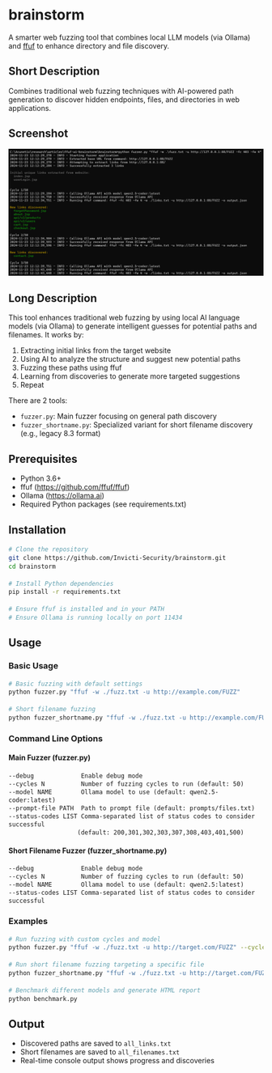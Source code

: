 # brainstorm

A smarter web fuzzing tool that combines local LLM models (via Ollama) and [ffuf](https://github.com/ffuf/ffuf) to enhance directory and file discovery.

## Short Description

Combines traditional web fuzzing techniques with AI-powered path generation to discover hidden endpoints, files, and directories in web applications.

## Screenshot
![screenshot](screenshot.png)

## Long Description

This tool enhances traditional web fuzzing by using local AI language models (via Ollama) to generate intelligent guesses for potential paths and filenames. It works by:

1. Extracting initial links from the target website
2. Using AI to analyze the structure and suggest new potential paths
3. Fuzzing these paths using ffuf
4. Learning from discoveries to generate more targeted suggestions
5. Repeat

There are 2 tools:
- `fuzzer.py`: Main fuzzer focusing on general path discovery
- `fuzzer_shortname.py`: Specialized variant for short filename discovery (e.g., legacy 8.3 format)

## Prerequisites

- Python 3.6+
- ffuf (https://github.com/ffuf/ffuf)
- Ollama (https://ollama.ai)
- Required Python packages (see requirements.txt)

## Installation

```bash
# Clone the repository
git clone https://github.com/Invicti-Security/brainstorm.git
cd brainstorm

# Install Python dependencies
pip install -r requirements.txt

# Ensure ffuf is installed and in your PATH
# Ensure Ollama is running locally on port 11434
```

## Usage

### Basic Usage

```bash
# Basic fuzzing with default settings
python fuzzer.py "ffuf -w ./fuzz.txt -u http://example.com/FUZZ"

# Short filename fuzzing
python fuzzer_shortname.py "ffuf -w ./fuzz.txt -u http://example.com/FUZZ" "BENCHM~1.PY"
```

### Command Line Options

#### Main Fuzzer (fuzzer.py)
```
--debug             Enable debug mode
--cycles N          Number of fuzzing cycles to run (default: 50)
--model NAME        Ollama model to use (default: qwen2.5-coder:latest)
--prompt-file PATH  Path to prompt file (default: prompts/files.txt)
--status-codes LIST Comma-separated list of status codes to consider successful
                   (default: 200,301,302,303,307,308,403,401,500)
```

#### Short Filename Fuzzer (fuzzer_shortname.py)
```
--debug             Enable debug mode
--cycles N          Number of fuzzing cycles to run (default: 50)
--model NAME        Ollama model to use (default: qwen2.5:latest)
--status-codes LIST Comma-separated list of status codes to consider successful
```

### Examples

```bash
# Run fuzzing with custom cycles and model
python fuzzer.py "ffuf -w ./fuzz.txt -u http://target.com/FUZZ" --cycles 100 --model llama2:latest

# Run short filename fuzzing targeting a specific file
python fuzzer_shortname.py "ffuf -w ./fuzz.txt -u http://target.com/FUZZ" "document.pdf" --cycles 25

# Benchmark different models and generate HTML report
python benchmark.py
```

## Output

- Discovered paths are saved to `all_links.txt`
- Short filenames are saved to `all_filenames.txt`
- Real-time console output shows progress and discoveries

